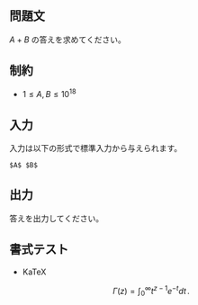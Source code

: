 ## 問題文

$A + B$ の答えを求めてください。

## 制約

- $1 \leq A, B \leq 10^{18}$

## 入力

入力は以下の形式で標準入力から与えられます。

```
$A$ $B$
```

## 出力

答えを出力してください。


## 書式テスト

- KaTeX

$$
\Gamma(z) = \int_0^\infty t^{z-1}e^{-t}dt\,.
$$
